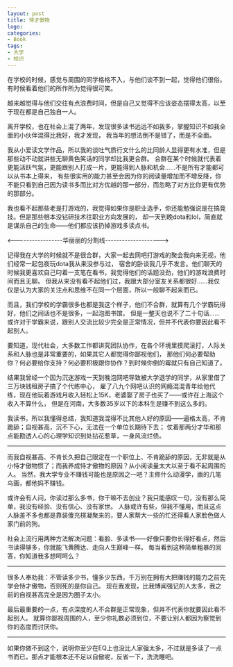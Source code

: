 ```yaml
---
layout: post
title: 恃才傲物
logo: 
categories:
- Book
tags:
- 大学
- 知识
---
```


> 
在学校的时候，感觉与周围的同学格格不入，与他们谈不到一起，觉得他们很俗。有时候看着他们的所作所为觉得很可笑。

越来越觉得与他们交往有点浪费时间，但是自己又觉得不应该姿态摆得太高，以至于现在都是自己独自一人。

离开学校，也在社会上混了两年，发现很多读书远远不如我多，掌握知识不如我全面的小伙伴混得比我好，我才发现，
我当年的想法倒不是错了，而是不全面。

我从小爱读文学作品，所以我的谈吐气质行文什么的比同龄人显得更有水准，但是那些动不动就讲些无聊黄色笑话的同学却比我更合群。
合群在某个时候就代表着更能活跃气氛，更能跟别人打成一片，更能得到人脉和机会……不是所有才能都可以从书本上得来，
有些很实用的能力甚至会因为你的阅读量增加而不增反降，你不能只看到自己因为读书多而比对方优越的那一部分，而忽略了对方比你更有优势的那部分。

我也看不起那些老是打游戏的，我觉得如果你是职业选手，你还能勉强说是在搞竞技。但是那些根本没钻研技术往职业方向发展的，
却一天到晚dota和lol，简直就是谋杀自己的生命——他们都应该扔掉游戏多读点书。

<-----------------华丽丽的分割线-------------------->  

记得我在大学的时候就不是很合群，大家一起去网吧打游戏的聚会我向来无视，他们经常一起包夜玩dota我从来没参与过，
宿舍的卧谈我几乎不发言。他们聊天的时候我更喜欢自己叼着一支笔在看书，我觉得他们的话题没劲，他们的游戏浪费时间而且无聊。
但我从来没有看不起他们过，我跟大部分室友关系都很好……我仅仅是认为大家的关注点和思维不在同一个层面，所以一般聊不起来而已。

而且，我们学校的学霸很多也都是我这个样子，他们不合群，就算有几个学霸玩得好，他们之间话也不是很多，一起泡图书馆，
但是一整天也说不了二十句话……或许对于学霸来说，跟别人交流比较少完全是正常情况，但并不代表你要因此看不起别人。

要知道，现代社会，大多数工作都讲究团队协作，在各个环境里摸爬滚打，人际关系和人脉也是非常重要的，如果其它人都觉得你鄙视他们，
那他们何必要帮助你？何必要给你支持？何必要积极跟你协作？到时候你倒的霉就只有自己知道了。

结果我曾经一个因为沉迷游戏一天到晚泡网吧导致被大学退学的同学，从家里借了三万块钱租房子搞了个代练中心，
雇了八九个网吧认识的网瘾混混青年给他代练，现在他玩着游戏月收入轻松上15K，老婆娶了房子也买了——或许在上海这个收入不算什么，
但是在河南，大多数35岁以下的本科生是赚不到这么多的。

> 
我读书，所以我懂得总结，我知道我混得不比其他人好的原因——逼格太高，不肯跪舔；自视甚高，沉不下心，无法在一个单位长期待下去；
仗着那两分才华和那点能勘透人心的心理学知识到处拈花惹草，一身风流烂债。

---

而我自视甚高、不肯长久把自己限定在一个职位上、不肯跪舔的原因，无非就是从小恃才傲物惯了；而我养成恃才傲物的原因？从小阅读量太大以至于看不起周围的人。
当然，我大学专业不赚钱可能也是原因之一吧？主修什么动漫学，画的几笔鸟画，都他妈不赚钱。

或许会有人问，你读过那么多书，你干嘛不去创业？我只能感叹一句，没有那么简单，我没有经验、没有信心、没有家世。
人脉或许有些，但我不懂用，而且这点人脉差不多也都是靠装傻充楞凝聚来的，要人家帮大一些的忙还得看人家脸色做人家门前的狗。

> 
社会上流行用两种方法解决问题：看脸、多读书——好像只要你长得好看点，然后书读得够多，你就能飞黄腾达、走向人生巅峰一样。
每当看到这种简单粗暴的回答，你知道我多想呵呵么？

---

很多人奉劝我：不管读多少书，懂多少东西，千万别在拥有大把赚钱的能力之前先学会恃才傲物，否则死的是你自己。
现在我发现，比我博闻强记的人太多，我之前的自视甚高完全是因为圈子太小。

> 
最后最重要的一点，有点深度的人不合群是正常现象，但并不代表你就要因此看不起别人。
就算你鄙视周围的人，至少你礼数必须到位，不要让别人都因为察觉到你的态度而讨厌你。

---

如果你做不到这个，说明你至少在EQ上也没比人家强太多，不过就是多读了一点书而已，那点才能根本还不足以自傲呢，反省一下，洗洗睡吧。
